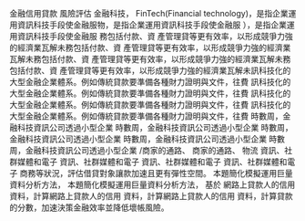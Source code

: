 金融信用貸款 風險評估
金融科技， FinTech(Financial technology)，是指企業運用資訊科技手段使金融服物，是指企業運用資訊科技手段使金融服 ），是指企業運用資訊科技手段使金融服 務包括付款、資 產管理貸等更有效率，以形成競爭力強的經濟業瓦解未務包括付款、資 產管理貸等更有效率，以形成競爭力強的經濟業瓦解未務包括付款、資 產管理貸等更有效率，以形成競爭力強的經濟業瓦解未務包括付款、資 產管理貸等更有效率，以形成競爭力強的經濟業瓦解未訊科技化的大型金融企業體系。例如傳統貸款要準備各種財力證明與文件，往費 訊科技化的大型金融企業體系。例如傳統貸款要準備各種財力證明與文件，往費 訊科技化的大型金融企業體系。例如傳統貸款要準備各種財力證明與文件，往費 訊科技化的大型金融企業體系。例如傳統貸款要準備各種財力證明與文件，往費 時數周，金融科技資訊公司透過小型企業 時數周，金融科技資訊公司透過小型企業 時數周，金融科技資訊公司透過小型企業 時數周，金融科技資訊公司透過小型企業 時數周，金融科技資訊公司透過小型企業 /商家的通路、 商家的通路、 物流 資訊、社群媒體和電子 資訊、社群媒體和電子 資訊、社群媒體和電子 資訊、社群媒體和電子 商務等狀況，評估借貸對象讓款加速且更有彈性空間。
本題簡化模擬運用巨量資料分析方法， 本題簡化模擬運用巨量資料分析方法， 基於 網路上貸款人的信用 資料，計算網路上貸款人的信用 資料，計算網路上貸款人的信用 資料，計算貸款的分數，加速決策金融效率並降低壞帳風險。
